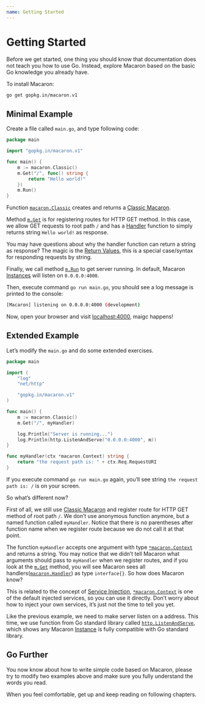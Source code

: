 ```yaml
---
name: Getting Started
---
```


# Getting Started 

Before we get started, one thing you should know that documentation does not teach you how to use Go. Instead, explore Macaron based on the basic Go knowledge you already have.

To install Macaron:

```sh
go get gopkg.in/macaron.v1
```

## Minimal Example

Create a file called `main.go`, and type following code:

```go
package main

import "gopkg.in/macaron.v1"

func main() {
	m := macaron.Classic()
	m.Get("/", func() string {
		return "Hello world!"
	})
	m.Run()
}
```

Function [`macaron.Classic`](https://gowalker.org/gopkg.in/macaron.v1#Classic) creates and returns a [Classic Macaron](core_concepts#classic-macaron).

Method [`m.Get`](https://gowalker.org/gopkg.in/macaron.v1#Router_Get) is for registering routes for HTTP GET method. In this case, we allow GET requests to root path `/` and has a [Handler](core_concepts#handlers) function to simply returns string `Hello world!` as response.

You may have questions about why the handler function can return a string as response? The magic is the [Return Values](core_concepts#return-values), this is a special case/syntax for responding requests by string.

Finally, we call method [`m.Run`](https://gowalker.org/gopkg.in/macaron.v1#Macaron_Run) to get server running. In default, Macaron [Instances](core_concepts#instances) will listen on `0.0.0.0:4000`.

Then, execute command `go run main.go`, you should see a log message is printed to the console:

```sh
[Macaron] listening on 0.0.0.0:4000 (development)
```

Now, open your browser and visit [localhost:4000](http://localhost:4000), maigc happens!

## Extended Example

Let’s modify the `main.go` and do some extended exercises.

```go
package main

import (
	"log"
	"net/http"

	"gopkg.in/macaron.v1"
)

func main() {
	m := macaron.Classic()
	m.Get("/", myHandler)

	log.Println("Server is running...")
	log.Println(http.ListenAndServe("0.0.0.0:4000", m))
}

func myHandler(ctx *macaron.Context) string {
	return "the request path is: " + ctx.Req.RequestURI
}
```

If you execute command `go run main.go` again, you’ll see string `the request path is: /` is on your screen.

So what’s different now? 

First of all, we still use [Classic Macaron](core_concepts#classic-macaron) and register route for HTTP GET method of root path `/`. We don’t use anonymous function anymore, but a named function called `myHandler`. Notice that there is no parentheses after function name when we register route because we do not call it at that point.

The function `myHandler` accepts one argument with type [`*macaron.Context`](../middlewares/core_services#context) and returns a string. You may notice that we didn’t tell Macaron what arguments should pass to `myHandler` when we register routes, and if you look at the [`m.Get`](https://gowalker.org/gopkg.in/macaron.v1#Router_Get) method, you will see Macaron sees all handlers([`macaron.Handler`](https://gowalker.org/gopkg.in/macaron.v1#Handler)) as type `interface{}`. So how does Macaron know?

This is related to the concept of [Service Injection](core_concepts#service-injection), [`*macaron.Context`](../middlewares/core_services#context) is one of the default injected services, so you can use it directly. Don’t worry about how to inject your own services, it’s just not the time to tell you yet.

Like the previous example, we need to make server listen on a address. This time, we use function from Go standard library called [`http.ListenAndServe`](https://gowalker.org/net/http#ListenAndServe), which shows any Macaron [Instance](core_concepts#instances) is fully compatible with Go standard library.

## Go Further

You now know about how to write simple code based on Macaron, please try to modify two examples above and make sure you fully understand the words you read.

When you feel comfortable, get up and keep reading on following chapters.